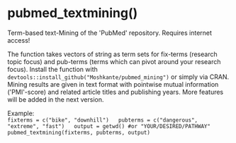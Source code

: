 # pubmed_textmining()
Term-based text-Mining of the 'PubMed' repository.
Requires internet access!

The function takes vectors of string as term sets for fix-terms (research topic focus) and pub-terms (terms which can pivot around your research focus).
Install the function with `devtools::install_github("Moshkante/pubmed_mining")` or simply via CRAN.
Mining results are given in text format with pointwise mutual information ('PMI'-score) and related article titles and publishing years.
More features will be added in the next version.

Example:  
`fixterms = c("bike", "downhill")  
pubterms = c("dangerous", "extreme", "fast")  
output = getwd() #or "YOUR/DESIRED/PATHWAY"  
pubmed_textmining(fixterms, pubterms, output)`  
